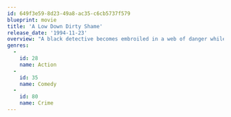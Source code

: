 ```yaml
---
id: 649f3e59-8d23-49a8-ac35-c6cb5737f579
blueprint: movie
title: 'A Low Down Dirty Shame'
release_date: '1994-11-23'
overview: "A black detective becomes embroiled in a web of danger while searching for a fortune in missing drug money. During the course of his investigation, he encounters various old connections, ultimately confronting the criminal responsible for Shame's expulsion from the force. He must also deal with two women, Angela, a beautiful old flame, and Peaches, his energetic but annoying sidekick."
genres:
  -
    id: 28
    name: Action
  -
    id: 35
    name: Comedy
  -
    id: 80
    name: Crime
---
```

